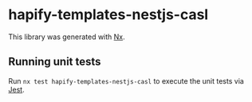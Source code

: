 # hapify-templates-nestjs-casl

This library was generated with [Nx](https://nx.dev).

## Running unit tests

Run `nx test hapify-templates-nestjs-casl` to execute the unit tests via
[Jest](https://jestjs.io).
